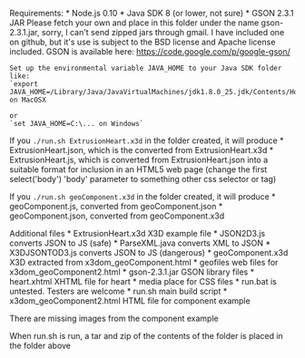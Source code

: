 Requirements:
	* Node.js 0.10
	* Java SDK 8 (or lower, not sure)
	* GSON 2.3.1 JAR
		Please fetch your own and place in this folder under the
		name gson-2.3.1.jar, sorry, I can't send zipped jars through
		gmail.  I have included one on github, but it's use is subject
		to the BSD license and Apache license included.  GSON is
		available here: https://code.google.com/p/google-gson/

	Set up the environmental variable JAVA_HOME to your Java SDK folder
	like:
	`export JAVA_HOME=/Library/Java/JavaVirtualMachines/jdk1.8.0_25.jdk/Contents/Home`
	on MacOSX

	or
	`set JAVA_HOME=C:\... on Windows`

If you `./run.sh ExtrusionHeart.x3d` in the folder created, it will produce
	* ExtrusionHeart.json, which is the converted from ExtrusionHeart.x3d
	* ExtrusionHeart.js, which is converted from ExtrusionHeart.json into a suitable format for inclusion in an HTML5 web page (change the first select('body') 'body' parameter to something other css selector or tag)

If you `./run.sh geoComponent.x3d` in the folder created, it will produce
	* geoComponent.js, converted from geoComponent.json
	* geoComponent.json, converted from geoComponent.x3d


Additional files
	* ExtrusionHeart.x3d X3D example file
	* JSON2D3.js converts JSON to JS (safe)
	* ParseXML.java converts XML to JSON
	* X3DJSONTOD3.js converts JSON to JS (dangerous)
	* geoComponent.x3d X3D extracted from x3dom_geoComponent.html
	* geofiles web files for x3dom_geoComponent2.html
	* gson-2.3.1.jar GSON library files
	* heart.xhtml XHTML file for heart
	* media place for CSS files
	* run.bat is untested.  Testers are welcome
	* run.sh main build script
	* x3dom_geoComponent2.html  HTML file for component example

There are missing images from the component example

When run.sh is run, a tar and zip of the contents of the folder is placed in the folder above

